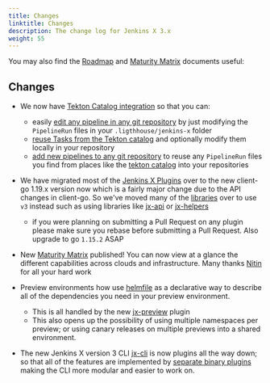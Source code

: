 ```yaml
---
title: Changes
linktitle: Changes
description: The change log for Jenkins X 3.x
weight: 55
---
```


You may also find the [Roadmap](/community/roadmap/) and [Maturity Matrix](/docs/v3/about/maturity-matrix/) documents useful:


## Changes 

* We now have [Tekton Catalog integration](/docs/v3/guides/pipeline-catalog/) so that you can:
  * easily [edit any pipeline in any git repository](/docs/v3/guides/pipeline-catalog/#editing-pipelines) by just modifying the `PipelineRun` files in your `.ligthhouse/jenkins-x` folder
  * [reuse Tasks from the Tekton catalog](/docs/v3/guides/pipeline-catalog/#adding-tasks-from-the-tekton-catalog) and optionally modify them locally in your repository
  * [add new pipelines to any git repository](/docs/v3/guides/pipeline-catalog/#add-new-taskspipelines-by-hand) to reuse any `PipelineRun` files you find from places like the [tekton catalog](https://github.com/tektoncd/catalog) into your repositories

* We have migrated most of the [Jenkins X Plugins](https://github.com/jenkins-x/jx-cli#plugins) over to the new client-go 1.19.x version now which is a fairly major change due to the API changes in client-go. So we've moved many of the [libraries](https://github.com/jenkins-x/jx-cli#libraries) over to use `v3` instead such as using libraries like [jx-api](https://github.com/jenkins-x/jx-api) or [jx-helpers](https://github.com/jenkins-x/jx-helpers)
  * if you were planning on submitting a Pull Request on any plugin please make sure you rebase before submitting a Pull Request. Also upgrade to go `1.15.2` ASAP 
  
* New [Maturity Matrix](/docs/v3/about/maturity-matrix/) published! You can now view at a glance the different capabilities across clouds and infrastructure. Many thanks [Nitin](https://github.com/borntorock) for all your hard work

* Preview environments how use [helmfile](https://github.com/roboll/helmfile) as a declarative way to describe all of the dependencies you need in your preview environment. 

  * This is all handled by the new [jx-preview](https://github.com/jenkins-x/jx-preview) plugin
  * This also opens up the possibility of using multiple namespaces per preview; or using canary releases on multiple previews into a shared environment.
  
* The new Jenkins X version 3 CLI [jx-cli](https://github.com/jenkins-x/jx-cli) is now plugins all the way down; so that all of the features are implemented by [separate binary plugins](https://github.com/jenkins-x/jx-cli#plugins) making the CLI more modular and easier to work on.